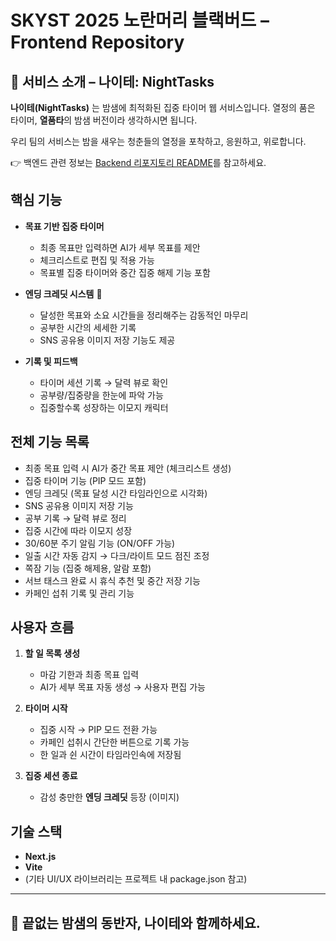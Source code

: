 # SKYST 2025 노란머리 블랙버드 – Frontend Repository

## 🌙 서비스 소개 – **나이테: NightTasks**

**나이테(NightTasks)** 는 밤샘에 최적화된 집중 타이머 웹 서비스입니다.
열정의 품은 타이머, **열품타**의 밤샘 버전이라 생각하시면 됩니다.

우리 팀의 서비스는 밤을 새우는 청춘들의 열정을 포착하고, 응원하고, 위로합니다.

👉 백엔드 관련 정보는 [Backend 리포지토리 README](https://github.com/Zirajs/yellow-headed-blackbird-backend)를 참고하세요.

## 핵심 기능

* **목표 기반 집중 타이머**

  * 최종 목표만 입력하면 AI가 세부 목표를 제안
  * 체크리스트로 편집 및 적용 가능
  * 목표별 집중 타이머와 중간 집중 해제 기능 포함

* **엔딩 크레딧 시스템** 🌟 

  * 달성한 목표와 소요 시간들을 정리해주는 감동적인 마무리
  * 공부한 시간의 세세한 기록
  * SNS 공유용 이미지 저장 기능도 제공

* **기록 및 피드백**

  * 타이머 세션 기록 → 달력 뷰로 확인
  * 공부량/집중량을 한눈에 파악 가능
  * 집중할수록 성장하는 이모지 캐릭터


## 전체 기능 목록

* 최종 목표 입력 시 AI가 중간 목표 제안 (체크리스트 생성)
* 집중 타이머 기능 (PIP 모드 포함)
* 엔딩 크레딧 (목표 달성 시간 타임라인으로 시각화)
* SNS 공유용 이미지 저장 기능
* 공부 기록 → 달력 뷰로 정리
* 집중 시간에 따라 이모지 성장
* 30/60분 주기 알림 기능 (ON/OFF 가능)
* 일출 시간 자동 감지 → 다크/라이트 모드 점진 조정
* 쪽잠 기능 (집중 해제용, 알람 포함)
* 서브 태스크 완료 시 휴식 추천 및 중간 저장 기능
* 카페인 섭취 기록 및 관리 기능


## 사용자 흐름

1. **할 일 목록 생성**

   * 마감 기한과 최종 목표 입력
   * AI가 세부 목표 자동 생성 → 사용자 편집 가능
    
2. **타이머 시작**

   * 집중 시작 → PIP 모드 전환 가능
   * 카페인 섭취시 간단한 버튼으로 기록 가능
   * 한 일과 쉰 시간이 타임라인속에 저장됨
     
3. **집중 세션 종료**

   * 감성 충만한 **엔딩 크레딧** 등장
     (이미지)


## 기술 스택

* **Next.js**
* **Vite**
* (기타 UI/UX 라이브러리는 프로젝트 내 package.json 참고)

---

## 🌙 끝없는 밤샘의 동반자, 나이테와 함께하세요.


